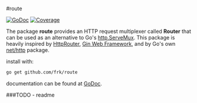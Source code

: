 #route

[![GoDoc](http://godoc.org/github.com/frk/route?status.png)](http://godoc.org/github.com/frk/route)  [![Coverage](http://gocover.io/_badge/github.com/frk/route?0)](http://gocover.io/github.com/frk/route)


The package **route** provides an HTTP request multiplexer called **Router** that can be used as an alternative to Go's [http.ServeMux](http://golang.org/pkg/net/http/#ServeMux). This package is heavily inspired by [HttpRouter](https://github.com/julienschmidt/httprouter), [Gin Web Framework](https://github.com/gin-gonic/gin), and by Go's own [net/http](https://golang.org/pkg/net/http/) package.

install with:

```sh
go get github.com/frk/route
```

documentation can be found at [GoDoc](http://godoc.org/github.com/frk/route).

###TODO
	- readme

